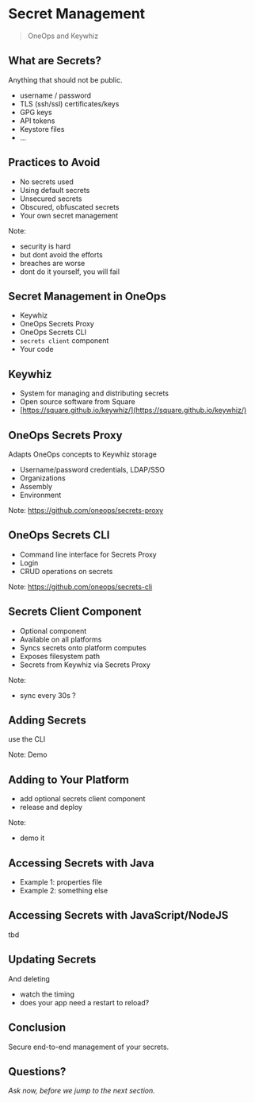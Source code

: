 # Secret Management

> OneOps and Keywhiz


## What are Secrets?

Anything that should not be public.

- username / password
- TLS (ssh/ssl) certificates/keys
- GPG keys
- API tokens
- Keystore files
- ...


## Practices to Avoid

- No secrets used
- Using default secrets
- Unsecured secrets
- Obscured, obfuscated secrets
- Your own secret management

Note:
- security is hard
- but dont avoid the efforts
- breaches are worse
- dont do it yourself, you will fail


## Secret Management in OneOps

- Keywhiz
- OneOps Secrets Proxy 
- OneOps Secrets CLI
- `secrets client` component
- Your code


## Keywhiz

- System for managing and distributing secrets
- Open source software from Square
- [https://square.github.io/keywhiz/](https://square.github.io/keywhiz/)


## OneOps Secrets Proxy

Adapts OneOps concepts to Keywhiz storage

- Username/password credentials, LDAP/SSO
- Organizations
- Assembly
- Environment

Note: 
https://github.com/oneops/secrets-proxy


## OneOps Secrets CLI

- Command line interface for Secrets Proxy
- Login
- CRUD operations on secrets

Note: 
https://github.com/oneops/secrets-cli


## Secrets Client Component

- Optional component
- Available on all platforms
- Syncs secrets onto platform computes
- Exposes filesystem path
- Secrets from Keywhiz via Secrets Proxy 

Note:
- sync every 30s ?


## Adding Secrets

use the CLI

Note:
Demo


## Adding to Your Platform

- add optional secrets client component
- release and deploy

Note:
- demo it


## Accessing Secrets with Java

- Example 1: properties file
- Example 2: something else


## Accessing Secrets with JavaScript/NodeJS

tbd


## Updating Secrets

And deleting

- watch the timing
- does your app need a restart to reload?


## Conclusion

Secure end-to-end management of your secrets.


## Questions? 

<em class="yellow">Ask now, before we jump to the next section.</em>

